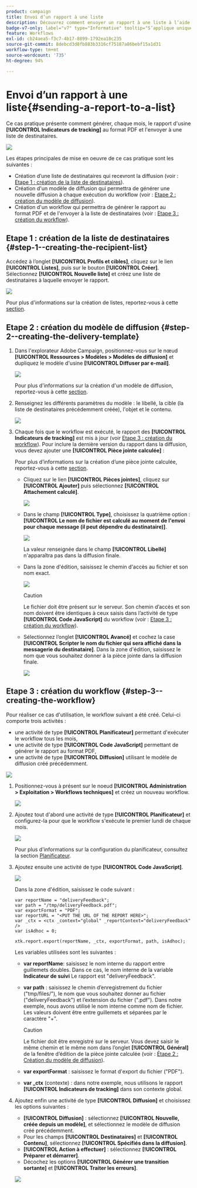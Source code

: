 ```yaml
---
product: campaign
title: Envoi d’un rapport à une liste
description: Découvrez comment envoyer un rapport à une liste à l’aide d’un workflow
badge-v7-only: label="v7" type="Informative" tooltip="S’applique uniquement à Campaign Classic v7"
feature: Workflows
exl-id: cb24aea5-f3c7-4b17-8899-1792ea18c235
source-git-commit: 8debcd3d8fb883b3316cf75187a86bebf15a1d31
workflow-type: tm+mt
source-wordcount: '735'
ht-degree: 94%

---
```


# Envoi d’un rapport à une liste{#sending-a-report-to-a-list}



Ce cas pratique présente comment générer, chaque mois, le rapport d&#39;usine **[!UICONTROL Indicateurs de tracking]** au format PDF et l&#39;envoyer à une liste de destinataires.

![](assets/use_case_report_intro.png)

Les étapes principales de mise en oeuvre de ce cas pratique sont les suivantes :

* Création d’une liste de destinataires qui recevront la diffusion (voir : [Etape 1 : création de la liste de destinataires](#step-1--creating-the-recipient-list)).
* Création d&#39;un modèle de diffusion qui permettra de générer une nouvelle diffusion à chaque exécution du workflow (voir : [Etape 2 : création du modèle de diffusion](#step-2--creating-the-delivery-template)).
* Création d&#39;un workflow qui permettra de générer le rapport au format PDF et de l&#39;envoyer à la liste de destinataires (voir : [Etape 3 : création du workflow](#step-3--creating-the-workflow)).

## Etape 1 : création de la liste de destinataires {#step-1--creating-the-recipient-list}

Accédez à l’onglet **[!UICONTROL Profils et cibles]**, cliquez sur le lien **[!UICONTROL Listes]**, puis sur le bouton **[!UICONTROL Créer]**. Sélectionnez **[!UICONTROL Nouvelle liste]** et créez une liste de destinataires à laquelle envoyer le rapport.

![](assets/use_case_report_1.png)

Pour plus d&#39;informations sur la création de listes, reportez-vous à cette [section](../../platform/using/creating-and-managing-lists.md).

## Etape 2 : création du modèle de diffusion {#step-2--creating-the-delivery-template}

1. Dans l&#39;explorateur Adobe Campaign, positionnez-vous sur le nœud **[!UICONTROL Ressources > Modèles > Modèles de diffusion]** et dupliquez le modèle d&#39;usine **[!UICONTROL Diffuser par e-mail]**.

   ![](assets/use_case_report_2.png)

   Pour plus d&#39;informations sur la création d&#39;un modèle de diffusion, reportez-vous à cette [section](../../delivery/using/about-templates.md).

1. Renseignez les différents paramètres du modèle : le libellé, la cible (la liste de destinataires précédemment créée), l&#39;objet et le contenu.

   ![](assets/use_case_report_3.png)

1. Chaque fois que le workflow est exécuté, le rapport des **[!UICONTROL Indicateurs de tracking]** est mis à jour (voir [Etape 3 : création du workflow](#step-3--creating-the-workflow)). Pour inclure la dernière version du rapport dans la diffusion, vous devez ajouter une **[!UICONTROL Pièce jointe calculée]** :

   Pour plus d’informations sur la création d’une pièce jointe calculée, reportez-vous à cette [section](../../delivery/using/attaching-files.md#creating-a-calculated-attachment).

   * Cliquez sur le lien **[!UICONTROL Pièces jointes]**, cliquez sur **[!UICONTROL Ajouter]** puis sélectionnez **[!UICONTROL Attachement calculé]**.

     ![](assets/use_case_report_4.png)

   * Dans le champ **[!UICONTROL Type]**, choisissez la quatrième option : **[!UICONTROL Le nom de fichier est calculé au moment de l&#39;envoi pour chaque message (il peut dépendre du destinataire)]**.

     ![](assets/use_case_report_5.png)

     La valeur renseignée dans le champ **[!UICONTROL Libellé]** n&#39;apparaîtra pas dans la diffusion finale.

   * Dans la zone d&#39;édition, saisissez le chemin d&#39;accès au fichier et son nom exact.

     ![](assets/use_case_report_6.png)

     >[!CAUTION]
     >
     >Le fichier doit être présent sur le serveur. Son chemin d’accès et son nom doivent être identiques à ceux saisis dans l’activité de type **[!UICONTROL Code JavaScript]** du workflow (voir : [Etape 3 : création du workflow](#step-3--creating-the-workflow)).

   * Sélectionnez l’onglet **[!UICONTROL Avancé]** et cochez la case **[!UICONTROL Scripter le nom du fichier qui sera affiché dans la messagerie du destinataire]**. Dans la zone d&#39;édition, saisissez le nom que vous souhaitez donner à la pièce jointe dans la diffusion finale.

     ![](assets/use_case_report_6bis.png)

## Etape 3 : création du workflow {#step-3--creating-the-workflow}

Pour réaliser ce cas d&#39;utilisation, le workflow suivant a été créé. Celui-ci comporte trois activités :

* une activité de type **[!UICONTROL Planificateur]** permettant d&#39;exécuter le workflow tous les mois,
* une activité de type **[!UICONTROL Code JavaScript]** permettant de générer le rapport au format PDF,
* une activité de type **[!UICONTROL Diffusion]** utilisant le modèle de diffusion créé précédemment.

![](assets/use_case_report_8.png)

1. Positionnez-vous à présent sur le noeud **[!UICONTROL Administration > Exploitation > Workflows techniques]** et créez un nouveau workflow.

   ![](assets/use_case_report_7.png)

1. Ajoutez tout d&#39;abord une activité de type **[!UICONTROL Planificateur]** et configurez-la pour que le workflow s&#39;exécute le premier lundi de chaque mois.

   ![](assets/use_case_report_9.png)

   Pour plus d&#39;informations sur la configuration du planificateur, consultez la section [Planificateur](scheduler.md).

1. Ajoutez ensuite une activité de type **[!UICONTROL Code JavaScript]**.

   ![](assets/use_case_report_10.png)

   Dans la zone d&#39;édition, saisissez le code suivant :

   ```
   var reportName = "deliveryFeedback";
   var path = "/tmp/deliveryFeedback.pdf";
   var exportFormat = "PDF";
   var reportURL = "<PUT THE URL OF THE REPORT HERE>";
   var _ctx = <ctx _context="global" _reportContext="deliveryFeedback" />
   var isAdhoc = 0;
   
   xtk.report.export(reportName, _ctx, exportFormat, path, isAdhoc);
   ```

   Les variables utilisées sont les suivantes :

   * **var reportName**: saisissez le nom interne du rapport entre guillemets doubles. Dans ce cas, le nom interne de la variable **Indicateur de suivi** Le rapport est &quot;deliveryFeedback&quot;.
   * **var path** : saisissez le chemin d’enregistrement du fichier (&quot;tmp/files/&quot;), le nom que vous souhaitez donner au fichier (&quot;deliveryFeedback&quot;) et l’extension du fichier (&quot;.pdf&quot;). Dans notre exemple, nous avons utilisé le nom interne comme nom de fichier. Les valeurs doivent être entre guillemets et séparées par le caractère &quot;+&quot;.

     >[!CAUTION]
     >
     >Le fichier doit être enregistré sur le serveur. Vous devez saisir le même chemin et le même nom dans l’onglet **[!UICONTROL Général]** de la fenêtre d’édition de la pièce jointe calculée (voir : [Étape 2 : Création du modèle de diffusion](#step-2--creating-the-delivery-template)).

   * **var exportFormat** : saisissez le format d&#39;export du fichier (&quot;PDF&quot;).
   * **var _ctx** (contexte) : dans notre exemple, nous utilisons le rapport **[!UICONTROL Indicateurs de tracking]** dans son contexte global.

1. Ajoutez enfin une activité de type **[!UICONTROL Diffusion]** et choisissez les options suivantes :

   * **[!UICONTROL Diffusion]** : sélectionnez **[!UICONTROL Nouvelle, créée depuis un modèle]**, et sélectionnez le modèle de diffusion créé précédemment.
   * Pour les champs **[!UICONTROL Destinataires]** et **[!UICONTROL Contenu]**, sélectionnez **[!UICONTROL Spécifiés dans la diffusion]**.
   * **[!UICONTROL Action à effectuer]** : sélectionnez **[!UICONTROL Préparer et démarrer]**.
   * Décochez les options **[!UICONTROL Générer une transition sortante]** et **[!UICONTROL Traiter les erreurs]**.

   ![](assets/use_case_report_11.png)
